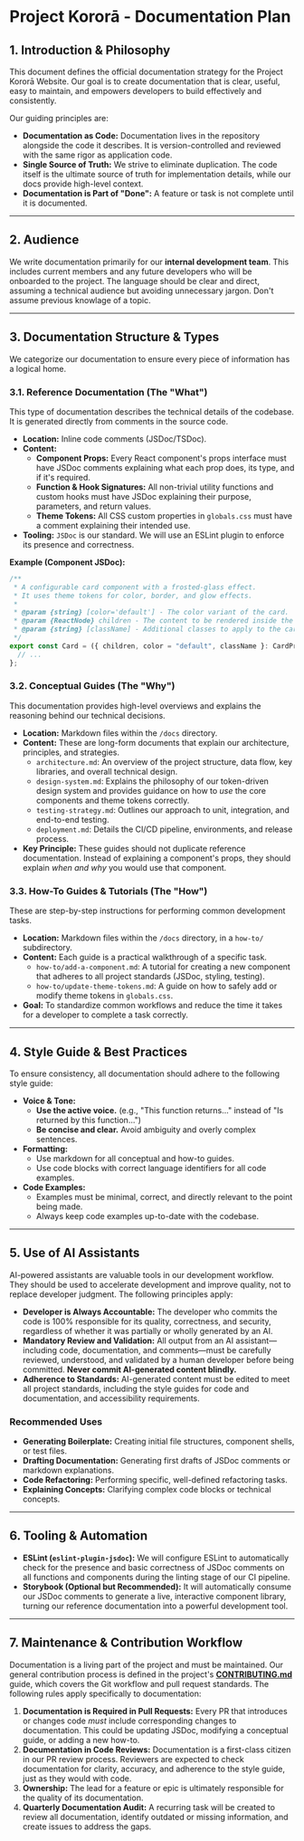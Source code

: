 # Project Kororā - Documentation Plan

## 1. Introduction & Philosophy

This document defines the official documentation strategy for the Project Kororā Website. Our goal is to create documentation that is clear, useful, easy to maintain, and empowers developers to build effectively and consistently.

Our guiding principles are:

- **Documentation as Code:** Documentation lives in the repository alongside the code it describes. It is version-controlled and reviewed with the same rigor as application code.
- **Single Source of Truth:** We strive to eliminate duplication. The code itself is the ultimate source of truth for implementation details, while our docs provide high-level context.
- **Documentation is Part of "Done":** A feature or task is not complete until it is documented.

---

## 2. Audience

We write documentation primarily for our **internal development team**. This includes current members and any future developers who will be onboarded to the project. The language should be clear and direct, assuming a technical audience but avoiding unnecessary jargon. Don't assume previous knowlage of a topic.

---

## 3. Documentation Structure & Types

We categorize our documentation to ensure every piece of information has a logical home.

### 3.1. Reference Documentation (The "What")

This type of documentation describes the technical details of the codebase. It is generated directly from comments in the source code.

- **Location:** Inline code comments (JSDoc/TSDoc).
- **Content:**
  - **Component Props:** Every React component's props interface must have JSDoc comments explaining what each prop does, its type, and if it's required.
  - **Function & Hook Signatures:** All non-trivial utility functions and custom hooks must have JSDoc explaining their purpose, parameters, and return values.
  - **Theme Tokens:** All CSS custom properties in `globals.css` must have a comment explaining their intended use.
- **Tooling:** `JSDoc` is our standard. We will use an ESLint plugin to enforce its presence and correctness.

**Example (Component JSDoc):**

```typescript
/**
 * A configurable card component with a frosted-glass effect.
 * It uses theme tokens for color, border, and glow effects.
 *
 * @param {string} [color='default'] - The color variant of the card.
 * @param {ReactNode} children - The content to be rendered inside the card.
 * @param {string} [className] - Additional classes to apply to the card.
 */
export const Card = ({ children, color = "default", className }: CardProps) => {
  // ...
};
```

### 3.2. Conceptual Guides (The "Why")

This documentation provides high-level overviews and explains the reasoning behind our technical decisions.

- **Location:** Markdown files within the `/docs` directory.
- **Content:** These are long-form documents that explain our architecture, principles, and strategies.
  - `architecture.md`: An overview of the project structure, data flow, key libraries, and overall technical design.
  - `design-system.md`: Explains the philosophy of our token-driven design system and provides guidance on how to _use_ the core components and theme tokens correctly.
  - `testing-strategy.md`: Outlines our approach to unit, integration, and end-to-end testing.
  - `deployment.md`: Details the CI/CD pipeline, environments, and release process.
- **Key Principle:** These guides should not duplicate reference documentation. Instead of explaining a component's props, they should explain _when and why_ you would use that component.

### 3.3. How-To Guides & Tutorials (The "How")

These are step-by-step instructions for performing common development tasks.

- **Location:** Markdown files within the `/docs` directory, in a `how-to/` subdirectory.
- **Content:** Each guide is a practical walkthrough of a specific task.
  - `how-to/add-a-component.md`: A tutorial for creating a new component that adheres to all project standards (JSDoc, styling, testing).
  - `how-to/update-theme-tokens.md`: A guide on how to safely add or modify theme tokens in `globals.css`.
- **Goal:** To standardize common workflows and reduce the time it takes for a developer to complete a task correctly.

---

## 4. Style Guide & Best Practices

To ensure consistency, all documentation should adhere to the following style guide:

- **Voice & Tone:**
  - **Use the active voice.** (e.g., "This function returns..." instead of "Is returned by this function...")
  - **Be concise and clear.** Avoid ambiguity and overly complex sentences.
- **Formatting:**
  - Use markdown for all conceptual and how-to guides.
  - Use code blocks with correct language identifiers for all code examples.
- **Code Examples:**
  - Examples must be minimal, correct, and directly relevant to the point being made.
  - Always keep code examples up-to-date with the codebase.

---

## 5. Use of AI Assistants

AI-powered assistants are valuable tools in our development workflow. They should be used to accelerate development and improve quality, not to replace developer judgment. The following principles apply:

- **Developer is Always Accountable:** The developer who commits the code is 100% responsible for its quality, correctness, and security, regardless of whether it was partially or wholly generated by an AI.
- **Mandatory Review and Validation:** All output from an AI assistant—including code, documentation, and comments—must be carefully reviewed, understood, and validated by a human developer before being committed. **Never commit AI-generated content blindly.**
- **Adherence to Standards:** AI-generated content must be edited to meet all project standards, including the style guides for code and documentation, and accessibility requirements.

### Recommended Uses

- **Generating Boilerplate:** Creating initial file structures, component shells, or test files.
- **Drafting Documentation:** Generating first drafts of JSDoc comments or markdown explanations.
- **Code Refactoring:** Performing specific, well-defined refactoring tasks.
- **Explaining Concepts:** Clarifying complex code blocks or technical concepts.

---

## 6. Tooling & Automation

- **ESLint (`eslint-plugin-jsdoc`):** We will configure ESLint to automatically check for the presence and basic correctness of JSDoc comments on all functions and components during the linting stage of our CI pipeline.
- **Storybook (Optional but Recommended):** It will automatically consume our JSDoc comments to generate a live, interactive component library, turning our reference documentation into a powerful development tool.

---

## 7. Maintenance & Contribution Workflow

Documentation is a living part of the project and must be maintained. Our general contribution process is defined in the project's [**CONTRIBUTING.md**](CONTRIBUTING.md) guide, which covers the Git workflow and pull request standards. The following rules apply specifically to documentation:

1. **Documentation is Required in Pull Requests:** Every PR that introduces or changes code _must_ include corresponding changes to documentation. This could be updating JSDoc, modifying a conceptual guide, or adding a new how-to.
2. **Documentation in Code Reviews:** Documentation is a first-class citizen in our PR review process. Reviewers are expected to check documentation for clarity, accuracy, and adherence to the style guide, just as they would with code.
3. **Ownership:** The lead for a feature or epic is ultimately responsible for the quality of its documentation.
4. **Quarterly Documentation Audit:** A recurring task will be created to review all documentation, identify outdated or missing information, and create issues to address the gaps.
